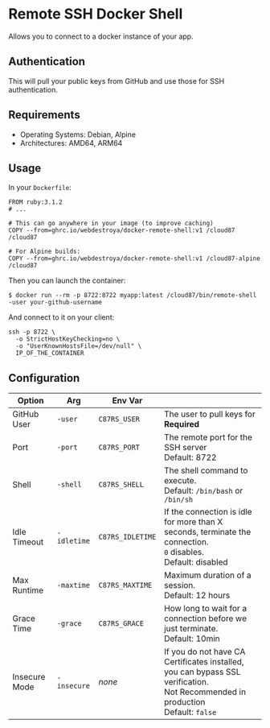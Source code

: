# Remote SSH Docker Shell

Allows you to connect to a docker instance of your app.

## Authentication
This will pull your public keys from GitHub and use those for SSH authentication.

## Requirements
* Operating Systems: Debian, Alpine
* Architectures: AMD64, ARM64

## Usage

In your `Dockerfile`:

```docker
FROM ruby:3.1.2
# ...

# This can go anywhere in your image (to improve caching)
COPY --from=ghrc.io/webdestroya/docker-remote-shell:v1 /cloud87 /cloud87

# For Alpine builds:
COPY --from=ghrc.io/webdestroya/docker-remote-shell:v1 /cloud87-alpine /cloud87
```

Then you can launch the container:

```
$ docker run --rm -p 8722:8722 myapp:latest /cloud87/bin/remote-shell -user your-github-username
```

And connect to it on your client:

```
ssh -p 8722 \
  -o StrictHostKeyChecking=no \
  -o "UserKnownHostsFile=/dev/null" \
  IP_OF_THE_CONTAINER
```


## Configuration
| Option  | Arg | Env Var |   |
| ------------- | ------------- | ------------- | ------------- |
| GitHub User  | `-user`  | `C87RS_USER` | The user to pull keys for<br>**Required** | 
| Port  | `-port`  | `C87RS_PORT` | The remote port for the SSH server<br>Default: 8722 |
| Shell  | `-shell`  | `C87RS_SHELL` | The shell command to execute.<br>Default: `/bin/bash` or `/bin/sh` |
| Idle Timeout  | `-idletime`  | `C87RS_IDLETIME` | If the connection is idle for more than X seconds, terminate the connection.<br>`0` disables.<br>Default: disabled |
| Max Runtime  | `-maxtime`  | `C87RS_MAXTIME` | Maximum duration of a session.<br>Default: 12 hours |
| Grace Time  | `-grace`  | `C87RS_GRACE` | How long to wait for a connection before we just terminate.<br>Default: 10min |
| Insecure Mode | `-insecure` | _none_ | If you do not have CA Certificates installed, you can bypass SSL verification.<br>Not Recommended in production<br>Default: `false`

